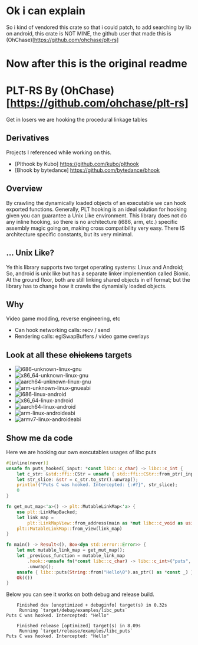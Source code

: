 # Ok i can explain
So i kind of vendored this crate so that i could patch,
to add searching by lib on android, this crate is NOT MINE, 
the github user that made this is (OhChase)[https://github.com/ohchase/plt-rs]

# Now after this is the original readme

# PLT-RS By (OhChase)[https://github.com/ohchase/plt-rs]
Get in losers we are hooking the procedural linkage tables

## Derivatives
Projects I referenced while working on this.
- [Plthook by Kubo] https://github.com/kubo/plthook
- [Bhook by bytedance] https://github.com/bytedance/bhook

## Overview
By crawling the dynamically loaded objects of an executable we can hook exported functions.
Generally, PLT hooking is an ideal solution for hooking given you can guarantee a Unix Like environment.
This library does not do any inline hooking, so there is no architecture (i686, arm, etc.) specific assembly magic going on, 
making cross compatibility very easy. There IS architecture specific constants, but its very minimal. 

## ... Unix Like?
Ye this library supports two target operating systems: Linux and Android;
So, android is unix like but has a separate linker implemention called Bionic.
At the ground floor, both are still linking shared objects in elf format; but 
the library has to change how it crawls the dynamially loaded objects.

## Why
Video game modding, reverse engineering, etc
- Can hook networking calls: recv / send
- Rendering calls: eglSwapBuffers / video game overlays

## Look at all these ~~chickens~~ targets
- ![i686-unknown-linux-gnu](https://github.com/ohchase/plt-rs/actions/workflows/i686-unknown-linux-gnu.yml/badge.svg)
- ![x86_64-unknown-linux-gnu](https://github.com/ohchase/plt-rs/actions/workflows/x86_64-unknown-linux-gnu.yml/badge.svg)
- ![aarch64-unknown-linux-gnu](https://github.com/ohchase/plt-rs/actions/workflows/aarch64-unknown-linux-gnu.yml/badge.svg)
- ![arm-unknown-linux-gnueabi](https://github.com/ohchase/plt-rs/actions/workflows/arm-unknown-linux-gnueabi.yml/badge.svg)
- ![i686-linux-android](https://github.com/ohchase/plt-rs/actions/workflows/i686-linux-android.yml/badge.svg)
- ![x86_64-linux-android](https://github.com/ohchase/plt-rs/actions/workflows/x86_64-linux-android.yml/badge.svg)
- ![aarch64-linux-android](https://github.com/ohchase/plt-rs/actions/workflows/aarch64-linux-android.yml/badge.svg)
- ![arm-linux-androideabi](https://github.com/ohchase/plt-rs/actions/workflows/arm-linux-androideabi.yml/badge.svg)
- ![armv7-linux-androideabi](https://github.com/ohchase/plt-rs/actions/workflows/armv7-linux-androideabi.yml/badge.svg)

## Show me da code
Here we are hooking our own executables usages of libc puts

```rust
#[inline(never)]
unsafe fn puts_hooked(_input: *const libc::c_char) -> libc::c_int {
    let c_str: &std::ffi::CStr = unsafe { std::ffi::CStr::from_ptr(_input) };
    let str_slice: &str = c_str.to_str().unwrap();
    println!("Puts C was hooked. Intercepted: {:#?}", str_slice);
    0
}

fn get_mut_map<'a>() -> plt::MutableLinkMap<'a> {
    use plt::LinkMapBacked;
    let link_map =
        plt::LinkMapView::from_address(main as *mut libc::c_void as usize).expect("open link map");
    plt::MutableLinkMap::from_view(link_map)
}

fn main() -> Result<(), Box<dyn std::error::Error>> {
    let mut mutable_link_map = get_mut_map();
    let _previous_function = mutable_link_map
        .hook::<unsafe fn(*const libc::c_char) -> libc::c_int>("puts", puts_hooked as *const _)?
        .unwrap();
    unsafe { libc::puts(String::from("Hello\0").as_ptr() as *const _) };
    Ok(())
}
```

Below you can see it works on both debug and release build.


```shell
    Finished dev [unoptimized + debuginfo] target(s) in 0.32s
     Running `target/debug/examples/libc_puts`
Puts C was hooked. Intercepted: "Hello"
```

```shell
    Finished release [optimized] target(s) in 8.09s
     Running `target/release/examples/libc_puts`
Puts C was hooked. Intercepted: "Hello"
```
